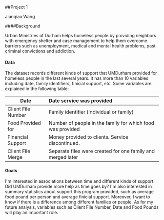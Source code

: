 ##Project 1

Jianqiao Wang

####Background

Urban Ministries of Durham helps homeless people by providing neighbors with emergency shelter and case management to help them overcome barriers such as unemployment, medical and mental health problems, past criminal convictions and addiction.

#### Data

The dataset records different kinds of support that UMDurham provided for homeless people in the last several years. It has more than 10 variables including date, family identifiers, finicial support, etc. Some variables are explained in the following table:

| Date               | Date service was provided                                   |
| ------------------ | :---------------------------------------------------------- |
| Client File Number | Family identifier (individual or family)                    |
| Food Provided for  | Number of people in the family for which food was provided  |
| Financial Support  | Money provided to clients. Service discontinued.            |
| Client File Merge  | Separate files were created for one family and merged later |

#### Goals

I'm interested in associations between time and different kinds of support. Did UMDurham provide more help as time goes by? I'm also interested in summary statistics about support this program provided, such as average food pound per person and average finicial support. Moreover, I want to know if there is a difference among different families or people. As for my future analysis, variables such as Client File Number, Date and Food Pounds will play an important role.

